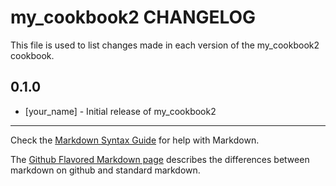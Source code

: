 my_cookbook2 CHANGELOG
======================

This file is used to list changes made in each version of the my_cookbook2 cookbook.

0.1.0
-----
- [your_name] - Initial release of my_cookbook2

- - -
Check the [Markdown Syntax Guide](http://daringfireball.net/projects/markdown/syntax) for help with Markdown.

The [Github Flavored Markdown page](http://github.github.com/github-flavored-markdown/) describes the differences between markdown on github and standard markdown.
